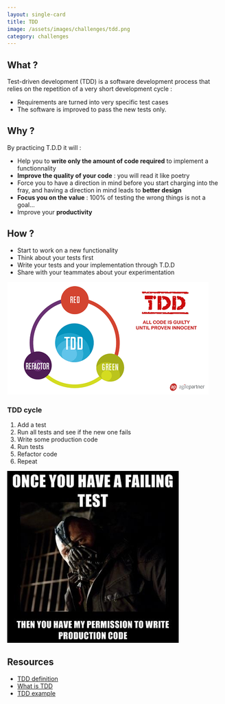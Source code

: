 ```yaml
---
layout: single-card
title: TDD
image: /assets/images/challenges/tdd.png
category: challenges
---
```



## What ?
 Test-driven development (TDD) is a software development process that relies on the repetition of a very short development cycle :
 * Requirements are turned into very specific test cases
 * The software is improved to pass the new tests only.

## Why ?
By practicing T.D.D it will :
* Help you to **write only the amount of code required** to implement a functionnality
* **Improve the quality of your code** : you will read it like poetry
* Force you to have a direction in mind before you start charging into the fray, and having a direction in mind leads to **better design**
* **Focus you on the value** : 100% of testing the wrong things is not a goal…
* Improve your **productivity**

## How ?
* Start to work on a new functionality
* Think about your tests first
* Write your tests and your implementation through T.D.D
* Share with your teammates about your experimentation

![TDD](/assets/images/tdd1.png)  

### TDD cycle  
1) Add a test  
2) Run all tests and see if the new one fails  
3) Write some production code  
4) Run tests  
5) Refactor code  
6) Repeat

![TDD](/assets/images/tdd2.jpg)  

## Resources
* [TDD definition](https://www.agilealliance.org/glossary/tdd/)
* [What is TDD](http://agiledata.org/essays/tdd.html)
* [TDD example](https://technologyconversations.com/2013/12/20/test-driven-development-tdd-example-walkthrough/)

